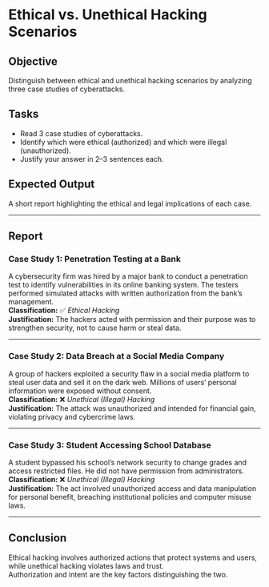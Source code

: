 # Ethical vs. Unethical Hacking Scenarios

## Objective
Distinguish between ethical and unethical hacking scenarios by analyzing three case studies of cyberattacks.

## Tasks
- Read 3 case studies of cyberattacks.  
- Identify which were ethical (authorized) and which were illegal (unauthorized).  
- Justify your answer in 2–3 sentences each.  

## Expected Output
A short report highlighting the ethical and legal implications of each case.

---

## Report

### **Case Study 1: Penetration Testing at a Bank**
A cybersecurity firm was hired by a major bank to conduct a penetration test to identify vulnerabilities in its online banking system. The testers performed simulated attacks with written authorization from the bank’s management.  
**Classification:** ✅ *Ethical Hacking*  
**Justification:** The hackers acted with permission and their purpose was to strengthen security, not to cause harm or steal data.

---

### **Case Study 2: Data Breach at a Social Media Company**
A group of hackers exploited a security flaw in a social media platform to steal user data and sell it on the dark web. Millions of users’ personal information were exposed without consent.  
**Classification:** ❌ *Unethical (Illegal) Hacking*  
**Justification:** The attack was unauthorized and intended for financial gain, violating privacy and cybercrime laws.

---

### **Case Study 3: Student Accessing School Database**
A student bypassed his school’s network security to change grades and access restricted files. He did not have permission from administrators.  
**Classification:** ❌ *Unethical (Illegal) Hacking*  
**Justification:** The act involved unauthorized access and data manipulation for personal benefit, breaching institutional policies and computer misuse laws.

---

## **Conclusion**
Ethical hacking involves authorized actions that protect systems and users, while unethical hacking violates laws and trust.  
Authorization and intent are the key factors distinguishing the two.
